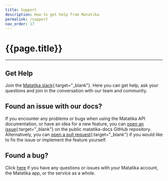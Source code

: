 ```yaml
---
title: Support
description: How to get help from Matatika
permalink: /support
nav_order: 17
---
```


# {{page.title}}

---

## Get Help

Join the [Matatika slack](https://join.slack.com/t/matatika/shared_invite/zt-19n1bfokx-F31DNitTpSxWCFO2aFlgxg){:target="_blank"}. Here you can get help, ask your questions and join in the conversation with our team and community.

## Found an issue with our docs?

If you encounter any problems or bugs when using the Matatika API documentation, or have an idea for a new feature, you can [open an issue](https://github.com/Matatika/matatika-docs/issues){:target="_blank"} on the public matatika-docs GitHub repository. Alternatively, you can [open a pull request](https://github.com/Matatika/matatika-docs/pulls){:target="_blank"} if you would like to fix the issue or implement the feature yourself.

## Found a bug?
Click [here]({{site.matatika.links.www}}/help) if you have any questions or issues with your Matatika account, the Matatika app, or the service as a whole.